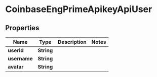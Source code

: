 
# CoinbaseEngPrimeApikeyApiUser

## Properties
Name | Type | Description | Notes
------------ | ------------- | ------------- | -------------
**userId** | **String** |  | 
**username** | **String** |  | 
**avatar** | **String** |  | 



